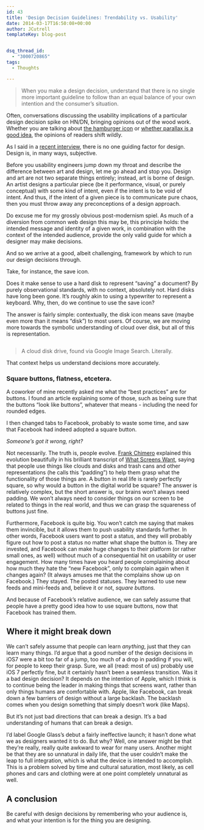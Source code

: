 ```yaml
---
id: 43
title: 'Design Decision Guidelines: Trendability vs. Usability'
date: 2014-03-17T16:50:08+00:00
author: JCutrell
templateKey: blog-post


dsq_thread_id:
  - "3000720865"
tags:
  - Thoughts

---
```

<blockquote class="large">
<p>When you make a design decision, understand that there is no single more important guideline to follow than an equal balance of your own intention and the consumer’s situation.</p>
</blockquote>

<p>Often, conversations discussing the usability implications of a particular design decision spike on HN/DN, bringing opinions out of the wood work. Whether you are talking about <a href="https://news.layervault.com/stories/2847-why-has-hiding-navigation-menus-behind-icons-suddenly-become-acceptable">the hamburger icon</a> or <a href="http://www.fastcodesign.com/3023690/evidence/snow-fail-do-readers-really-prefer-parallax-web-design">whether parallax is a good idea</a>, the opinions of readers shift wildly.</p>

<p>As I said in a <a href="http://www.creativebloq.com/mobile/whiteboards-all-or-nothing-approach-responsive-web-design-121310191">recent interview</a>, there is no one guiding factor for design. Design is, in many ways, subjective.</p>

<p>Before you usability engineers jump down my throat and describe the difference between art and design, let me go ahead and stop you. Design and art are not two separate things entirely; instead, art is borne of design. An artist designs a particular piece (be it performance, visual, or purely conceptual) with some kind of intent, even if the intent is to be void of intent. And thus, if the intent of a given piece is to communicate pure chaos, then you must throw away any preconceptions of a design approach.</p>

<p>Do excuse me for my grossly obvious post-modernism spiel. As much of a diversion from common web design this may be, this principle holds: the intended message and identity of a given work, in combination with the context of the intended audience, provide the only valid guide for which a designer may make decisions.</p>

<p>And so we arrive at a good, albeit challenging, framework by which to run our design decisions through.</p>

<p>Take, for instance, the save icon.</p>

<p>Does it make sense to use a hard disk to represent “saving” a document? By purely observational standards, with no context, absolutely not. Hard disks have long been gone. It’s roughly akin to using a typewriter to represent a keyboard.  Why, then, do we continue to use the save icon?</p>

<p>The answer is fairly simple: contextually, the disk icon means save (maybe even more than it means “disk”) to most users. Of course, we are moving more towards the symbolic understanding of cloud over disk, but all of this is representation.</p>

<p><img src="http://2.bp.blogspot.com/-ETwjbcA56Vk/UVj7IF0b3VI/AAAAAAAAEzk/ro_3mUmiyWY/s1600/Cloud+Save+Icon.png" alt=""/></p>

<blockquote class="large">
<p>A cloud disk drive, found via Google Image Search. Literally.</p>
</blockquote>

<p>That context helps us understand decisions more accurately.</p>

<h3>Square buttons, flatness, etcetera.</h3>

<p>A coworker of mine recently asked me what the “best practices” are for buttons. I found an article explaining some of those, such as being sure that the buttons “look like buttons”, whatever that means - including the need for rounded edges.</p>

<p>I then changed tabs to Facebook, probably to waste some time, and saw that Facebook had indeed adopted a square button.</p>

<p><em>Someone’s got it wrong, right?</em></p>

<p>Not necessarily. The truth is, people evolve. <a href="http://frankchimero.com/intros/quilt/">Frank Chimero</a> explained this evolution beautifully in his brilliant transcript of <a href="http://frankchimero.com/talks/what-screens-want/transcript/">What Screens Want</a>, saying that people use things like clouds and disks and trash cans and other representations (he calls this “padding”) to help them grasp what the functionality of those things are. A button in real life is rarely perfectly square, so why would a button in the digital world be square? The answer is relatively complex, but the short answer is, our brains won’t always need padding. We won’t always need to consider things on our screen to be related to things in the real world, and thus we can grasp the squareness of buttons just fine.</p>

<p>Furthermore, Facebook is quite big. You won’t catch me saying that makes them invincible, but it allows them to push usability standards further. In other words, Facebook users want to post a status, and they will probably figure out how to post a status no matter what shape the button is. They are invested, and Facebook can make huge changes to their platform (or rather small ones, as well) without much of a consequential hit on usability or user engagement. How many times have you heard people complaining about how much they hate the “new Facebook”, only to complain again when it changes again? (It always amuses me that the complains show up on Facebook.) They stayed. The posted statuses. They learned to use new feeds and mini-feeds and, believe it or not, <em>square buttons.</em></p>

<p>And because of Facebook’s relative audience, we can safely assume that people have a pretty good idea how to use square buttons, now that Facebook has trained them.</p>

<h2>Where it might break down</h2>

<p>We can’t safely assume that people can learn <em>anything</em>, just that they can learn many things. I’d argue that a good number of the design decisions in iOS7 were a bit too far of a jump, too much of a drop in padding if you will, for people to keep their grasp. Sure, we all (read: most of us) probably use iOS 7 perfectly fine, but it certainly hasn’t been a seamless transition. Was it a bad design decision? It depends on the intention of Apple, which I think is to continue being the leader in making things that screens want, rather than only things humans are comfortable with. Apple, like Facebook, can break down a few barriers of design without a large backlash. The backlash comes when you design something that simply doesn’t work (like Maps).</p>

<p>But it’s not just bad directions that can break a design. It’s a bad understanding of humans that can break a design.</p>

<p>I’d label Google Glass’s debut a fairly ineffective launch; it hasn’t done what we as designers wanted it to do. But why? Well, one answer might be that they’re really, really quite awkward to wear for many users. Another might be that they are so unnatural in daily life, that the user couldn’t make the leap to full integration, which is what the device is intended to accomplish. This is a problem solved by time and cultural saturation, most likely, as cell phones and cars and clothing were at one point completely unnatural as well.</p>

<h2>A conclusion</h2>

<p>Be careful with design decisions by remembering who your audience is, and what your intention is for the thing you are designing.</p>
